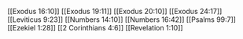 [[Exodus 16:10]]
[[Exodus 19:11]]
[[Exodus 20:10]]
[[Exodus 24:17]]
[[Leviticus 9:23]]
[[Numbers 14:10]]
[[Numbers 16:42]]
[[Psalms 99:7]]
[[Ezekiel 1:28]]
[[2 Corinthians 4:6]]
[[Revelation 1:10]]
